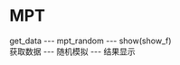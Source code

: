 # MPT
get_data   ---    mpt_random     ---     show(show_f)  
获取数据    ---   随机模拟        ---     结果显示
